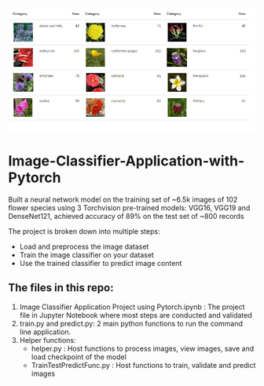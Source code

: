 <img src="Untitled.png" title="Flowers-Label" style ="width: 1000px;"/>

# Image-Classifier-Application-with-Pytorch
Built a neural network model on the training set of ~6.5k images of 102 flower species using 3 Torchvision pre-trained models: VGG16, VGG19 and DenseNet121, achieved accuracy of 89% on the test set of ~800 records 

The project is broken down into multiple steps:

* Load and preprocess the image dataset
* Train the image classifier on your dataset
* Use the trained classifier to predict image content

## The files in this repo:
1. Image Classifier Application Project using Pytorch.ipynb : The project file in Jupyter Notebook where most steps are conducted and validated 
2. train.py and predict.py: 2 main python functions to run the command line application. 
3. Helper functions:
    * helper.py : Host functions to process images, view images, save and load checkpoint of the model
    * TrainTestPredictFunc.py : Host functions to train, validate and predict images    

    
